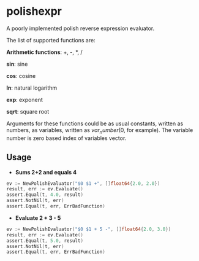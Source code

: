 # polishexpr

A poorly implemented polish reverse expression evaluator.

The list of supported functions are:

**Arithmetic functions**: +, -, *, /

**sin**: sine

**cos**: cosine

**ln**: natural logarithm

**exp**: exponent

**sqrt**: square root

Arguments for these functions could be as usual constants, written as numbers, as variables, written as $var_number ($0, for example). The variable number is zero based index of variables vector.

## Usage

* **Sums 2+2 and equals 4**
  
```go
ev := NewPolishEvaluator("$0 $1 +", []float64{2.0, 2.0})
result, err := ev.Evaluate()
assert.Equal(t, 4.0, result)
assert.NotNil(t, err)
assert.Equal(t, err, ErrBadFunction)
```
* **Evaluate 2 + 3 - 5**

```go
ev := NewPolishEvaluator("$0 $1 + 5 -", []float64{2.0, 3.0})
result, err := ev.Evaluate()
assert.Equal(t, 5.0, result)
assert.NotNil(t, err)
assert.Equal(t, err, ErrBadFunction)
```
